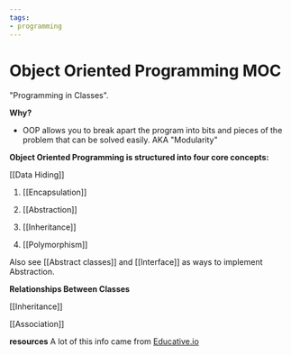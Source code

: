 ```yaml
---
tags:
- programming
---
```

# Object Oriented Programming MOC

"Programming in Classes".

**Why?**
- OOP allows you to break apart the program into bits and pieces of the problem that can be solved easily. AKA "Modularity"

**Object Oriented Programming is structured into four core concepts:**

[[Data Hiding]]
1. [[Encapsulation]]
2. [[Abstraction]]

4. [[Inheritance]]
5. [[Polymorphism]]


Also see [[Abstract classes]] and [[Interface]] as ways to implement Abstraction.


**Relationships Between Classes**

[[Inheritance]]

[[Association]]



**resources**
A lot of this info came from [Educative.io](https://www.educative.io/module/lesson/object-oriented-programming/7A33xx8ROWr)


